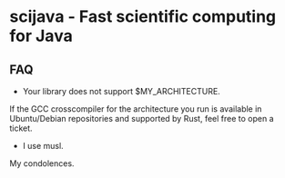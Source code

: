 # scijava - Fast scientific computing for Java

## FAQ
- Your library does not support $MY_ARCHITECTURE.

If the GCC crosscompiler for the architecture you run is available in Ubuntu/Debian repositories and supported by Rust, feel free to open a ticket.

- I use musl.

My condolences.
